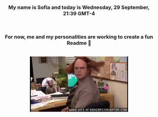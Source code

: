 


<div align="center">
<h3 >My name is Sofia and today is Wednesday, 29 September, 21:39 GMT-4</h3><br>
<h3 >For now, me and my personalities are working to create a fun Readme 👋
</h3><br>
<img src='img/dwight.gif' alt='working...'/>
</div>
